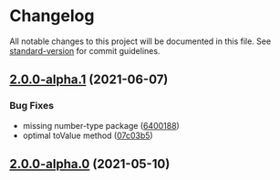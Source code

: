 # Changelog

All notable changes to this project will be documented in this file. See [standard-version](https://github.com/conventional-changelog/standard-version) for commit guidelines.

## [2.0.0-alpha.1](https://github.com/snowyu/date-type.js/compare/v2.0.0-alpha.0...v2.0.0-alpha.1) (2021-06-07)


### Bug Fixes

* missing number-type package ([6400188](https://github.com/snowyu/date-type.js/commit/6400188aa432cb98fc1276a5e41db7417d0bd6c6))
* optimal toValue method ([07c03b5](https://github.com/snowyu/date-type.js/commit/07c03b590fef06fc506ac8b01aa149a8b0198ca1))

## [2.0.0-alpha.0](https://github.com/snowyu/date-type.js/compare/v0.1.2...v2.0.0-alpha.0) (2021-05-10)
